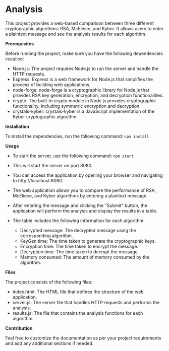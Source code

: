 # Analysis

This project provides a web-based comparison between three different cryptographic algorithms: RSA, McEliece, and Kyber. It allows users to enter a plaintext message and see the analysis results for each algorithm.

**Prerequisites**

Before running the project, make sure you have the following dependencies installed:
- Node.js: The project requires Node.js to run the server and handle the HTTP requests.
- Express: Express is a web framework for Node.js that simplifies the process of building web applications.
- node-forge: node-forge is a cryptographic library for Node.js that provides RSA key generation, encryption, and decryption functionalities.
- crypto: The built-in crypto module in Node.js provides cryptographic functionality, including symmetric encryption and decryption.
- crystals-kyber: crystals-kyber is a JavaScript implementation of the Kyber cryptographic algorithm.

**Installation**

To install the dependencies, run the following command:
`npm install`

**Usage**

- To start the server, use the following command:
`npm start`
- This will start the server on port 8080. 
- You can access the application by opening your browser and navigating to http://localhost:8080.

- The web application allows you to compare the performance of RSA, McEliece, and Kyber algorithms by entering a plaintext message. 
- After entering the message and clicking the "Submit" button, the application will perform the analysis and display the results in a table.

- The table includes the following information for each algorithm:
  - Decrypted message: The decrypted message using the corresponding algorithm.
  - KeyGen time: The time taken to generate the cryptographic keys.
  - Encryption time: The time taken to encrypt the message.
  - Decryption time: The time taken to decrypt the message.
  - Memory consumed: The amount of memory consumed by the algorithm.

**Files**

The project consists of the following files:
- index.html: The HTML file that defines the structure of the web application.
- server.js: The server file that handles HTTP requests and performs the analysis.
- results.js: The file that contains the analysis functions for each algorithm.

**Contribution**


Feel free to customize the documentation as per your project requirements and add any additional sections if needed.
